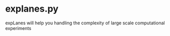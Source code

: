 # explanes.py
expLanes will help you handling the complexity of large scale computational experiments
